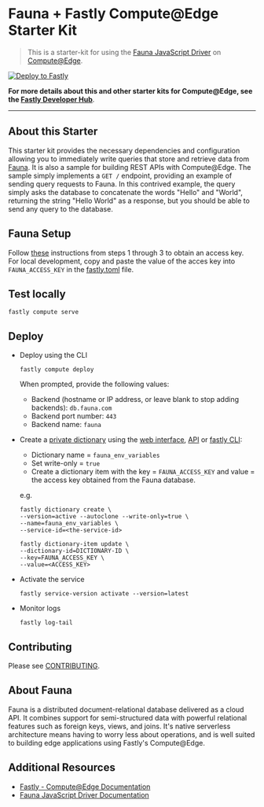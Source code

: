 # Fauna + Fastly Compute@Edge Starter Kit

> This is a starter-kit for using the [Fauna JavaScript Driver](https://github.com/fauna/faunadb-js) 
> on [Compute@Edge](https://www.fastly.com/products/edge-compute). 



[![Deploy to Fastly](https://deploy.edgecompute.app/button)](https://deploy.edgecompute.app/deploy)

**For more details about this and other starter kits for Compute@Edge, see the [Fastly Developer Hub](https://developer.fastly.com/solutions/starters/)**.


---

## About this Starter

This starter kit provides the necessary dependencies and configuration allowing you to immediately write queries that
store and retrieve data from [Fauna](#about-fauna). It is also a sample for building REST APIs with Compute@Edge.
The sample simply implements a `GET /` endpoint, providing an example of sending query requests to Fauna.
In this contrived example, the query simply asks the database to concatenate the words "Hello" and "World", 
returning the string "Hello World" as a response, but you should be able to send any query to the database.

## Fauna Setup
Follow [these](https://docs.fauna.com/fauna/current/learn/quick_start/client_quick_start?lang=javascript#prerequisites)
instructions from steps 1 through 3 to obtain an access key. For local development, 
copy and paste the value of the acces key into `FAUNA_ACCESS_KEY` in the [fastly.toml](./fastly.toml) file.


## Test locally
```
fastly compute serve
```

## Deploy
* Deploy using the CLI
  ```
  fastly compute deploy
  ```
  When prompted, provide the following values:
  * Backend (hostname or IP address, or leave blank to stop adding backends): `db.fauna.com`
  * Backend port number: `443`
  * Backend name: `fauna`
* Create a [private dictionary](https://developer.fastly.com/learning/concepts/dynamic-config/#private-dictionaries) 
using the [web interface](https://docs.fastly.com/en/guides/working-with-dictionaries-using-the-web-interface#creating-a-dictionary), 
[API](https://developer.fastly.com/reference/api/dictionaries/dictionary/#create-dictionary) 
or [fastly CLI](https://developer.fastly.com/reference/cli/dictionary/create/):

  * Dictionary name = `fauna_env_variables`
  * Set write-only = `true`
  * Create a dictionary item with the key = `FAUNA_ACCESS_KEY` and value = the access key obtained from the Fauna database.

  e.g.
  ```
  fastly dictionary create \
  --version=active --autoclone --write-only=true \
  --name=fauna_env_variables \
  --service-id=<the-service-id>
  
  fastly dictionary-item update \
  --dictionary-id=DICTIONARY-ID \
  --key=FAUNA_ACCESS_KEY \
  --value=<ACCESS_KEY>
  ```
* Activate the service
  ```
  fastly service-version activate --version=latest
  ```
* Monitor logs
  ```
  fastly log-tail
  ```

## Contributing

Please see [CONTRIBUTING](CONTRIBUTING.md).

## About Fauna
Fauna is a distributed document-relational database delivered as a cloud API. 
It combines support for semi-structured data with powerful relational features such as foreign keys, views, and joins. 
It's native serverless architecture means having to worry less about operations, and is well suited to building
edge applications using Fastly's Compute@Edge.

## Additional Resources
* [Fastly - Compute@Edge Documentation](https://docs.fastly.com/products/compute-at-edge)
* [Fauna JavaScript Driver Documentation](https://docs.fauna.com/fauna/current/drivers/javascript?lang=javascript)

